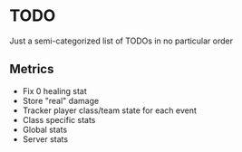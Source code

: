 # TODO

Just a semi-categorized list of TODOs in no particular order

## Metrics

- Fix 0 healing stat
- Store "real" damage
- Tracker player class/team state for each event
- Class specific stats
- Global stats
- Server stats
